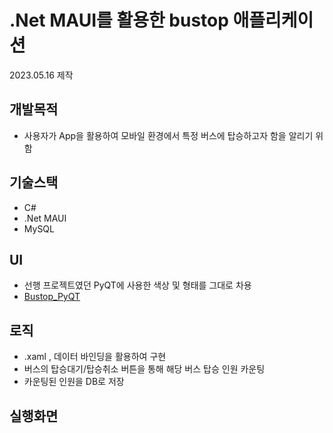 # .Net MAUI를 활용한 bustop 애플리케이션
2023.05.16 제작

## 개발목적
- 사용자가 App을 활용하여 모바일 환경에서 특정 버스에 탑승하고자 함을 알리기 위함

## 기술스택
- C#
- .Net MAUI
- MySQL

## UI
- 선행 프로젝트였던 PyQT에 사용한 색상 및 형태를 그대로 차용<br>
- [Bustop_PyQT](https://github.com/PKNU-IOT3/bustop_PyQT)

## 로직
- .xaml , 데이터 바인딩을 활용하여 구현
- 버스의 탑승대기/탑승취소 버튼을 통해 해당 버스 탑승 인원 카운팅
- 카운팅된 인원을 DB로 저장

## 실행화면
